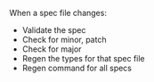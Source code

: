 When a spec file changes:
- Validate the spec 
- Check for minor, patch
- Check for major
- Regen the types for that spec file
- Regen command for all specs 
